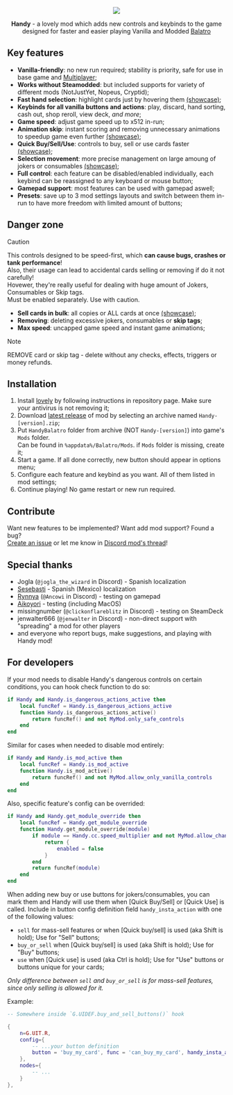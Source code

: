 <p align="center">
    <img src="https://github.com/user-attachments/assets/128aa4d1-55c5-401c-b144-52f640f512ff">
</p>

<p align="center">
    <b>Handy</b> - a lovely mod which adds new controls and keybinds to the game<br/>designed for faster and easier playing Vanilla and Modded <a href="https://store.steampowered.com/app/2379780/Balatro/" target="_blank">Balatro</a>
</p>

## Key features

-   **Vanilla-friendly**: no new run required; stability is priority, safe for use in base game and [Multiplayer](https://github.com/Balatro-Multiplayer/BalatroMultiplayer);
-   **Works without Steamodded**: but included supports for variety of different mods (NotJustYet, Nopeus, Cryptid);
-   **Fast hand selection**: highlight cards just by hovering them [(showcase)](https://www.youtube.com/watch?v=wPoW-uVKMt0);
-   **Keybinds for all vanilla buttons and actions**: play, discard, hand sorting, cash out, shop reroll, view deck, *and more*;
-   **Game speed**: adjust game speed up to x512 in-run;
-   **Animation skip**: instant scoring and removing unnecessary animations to speedup game even further [(showcase)](https://www.youtube.com/watch?v=CRxGXIhjW3s);
-   **Quick Buy/Sell/Use**: controls to buy, sell or use cards faster [(showcase)](https://www.youtube.com/watch?v=s1YnNI0W27k);
-   **Selection movement**: more precise management on large amoung of jokers or consumables [(showcase)](https://www.youtube.com/watch?v=E0wz5qP22CA);
-   **Full control**: each feature can be disabled/enabled individually, each keybind can be reassigned to any keyboard or mouse button;
-   **Gamepad support**: most features can be used with gamepad aswell;
-   **Presets**: save up to 3 mod settings layouts and switch between them in-run to have more freedom with limited amount of buttons;

## Danger zone

> [!CAUTION]
> This controls designed to be speed-first, which **can cause bugs, crashes or tank performance**!<br/>
> Also, their usage can lead to accidental cards selling or removing if do it not carefully!<br/>
> Hovewer, they're really useful for dealing with huge amount of Jokers, Consumables or Skip tags.<br/>
> Must be enabled separately. Use with caution.

-   **Sell cards in bulk**: all copies or ALL cards at once [(showcase)](https://www.youtube.com/watch?v=mE1R6xTKcaE);
-   **Removing**: deleting excessive jokers, consumables or __skip tags__;
-   **Max speed**: uncapped game speed and instant game animations;

> [!NOTE]
> REMOVE card or skip tag - delete without any checks, effects, triggers or money refunds.

## Installation

1. Install [lovely](https://github.com/ethangreen-dev/lovely-injector) by following instructions in repository page. Make sure your antivirus is not removing it;
2. Download [latest release](https://github.com/SleepyG11/HandyBalatro/releases/latest) of mod by selecting an archive named `Handy-[version].zip`; 
3. Put `HandyBalatro` folder from archive (NOT `Handy-[version]`) into game's `Mods` folder.<br/> 
   Can be found in `%appdata%/Balatro/Mods`. if `Mods` folder is missing, create it;
4. Start a game. If all done correctly, new button should appear in options menu;
5. Configure each feature and keybind as you want. All of them listed in mod settings;
6. Continue playing! No game restart or new run required.

## Contribute

Want new features to be implemented? Want add mod support? Found a bug?<br/>
[Create an issue](https://github.com/SleepyG11/HandyBalatro/issues/) or let me know in [Discord mod's thread](https://discord.com/channels/1116389027176787968/1270746376312979456)!

## Special thanks

- Jogla (`@jogla_the_wizard` in Discord) - Spanish localization
- [Sesebasti](https://github.com/sesebasti) - Spanish (Mexico) localization
- [Rynnya](https://github.com/Rynnya) (`@Ancowi` in Discord) - testing on gamepad
- [Aikoyori](https://github.com/Aikoyori) - testing (including MacOS)
- missingnumber (`@clickonflareblitz` in Discord) - testing on SteamDeck
- jenwalter666 (`@jenwalter` in Discord) - non-direct support with "spreading" a mod for other players
- and everyone who report bugs, make suggestions, and playing with Handy mod!

## For developers

If your mod needs to disable Handy's dangerous controls on certain conditions, you can hook check function to do so:

```lua
if Handy and Handy.is_dangerous_actions_active then
    local funcRef = Handy.is_dangerous_actions_active
    function Handy.is_dangerous_actions_active()
        return funcRef() and not MyMod.only_safe_controls
    end
end
```

Similar for cases when needed to disable mod entirely:

```lua
if Handy and Handy.is_mod_active then
    local funcRef = Handy.is_mod_active
    function Handy.is_mod_active()
        return funcRef() and not MyMod.allow_only_vanilla_controls
    end
end
```

Also, specific feature's config can be overrided:

```lua
if Handy and Handy.get_module_override then
    local funcRef = Handy.get_module_override
    function Handy.get_module_override(module)
        if module == Handy.cc.speed_multiplier and not MyMod.allow_change_game_speed then
            return {
                enabled = false
            }
        end
        return funcRef(module)
    end
end
```

When adding new buy or use buttons for jokers/consumables, you can mark them and Handy will use them when [Quick Buy/Sell] or [Quick Use] is called.
Include in button config definition field `handy_insta_action` with one of the following values:
- `sell` for mass-sell features or when [Quick buy/sell] is used (aka Shift is hold); Use for "Sell" buttons;
- `buy_or_sell` when [Quick buy/sell] is used (aka Shift is hold); Use for "Buy" buttons;
- `use` when [Quick use] is used (aka Ctrl is hold); Use for "Use" buttons or buttons unique for your cards;

*Only difference between `sell` and `buy_or_sell` is for mass-sell features, since only selling is allowed for it.*

Example:
```lua
-- Somewhere inside `G.UIDEF.buy_and_sell_buttons()` hook

{
    n=G.UIT.R,
    config={
        -- ...your button definition
        button = 'buy_my_card', func = 'can_buy_my_card', handy_insta_action = 'buy_or_sell'
    },
    nodes={
        -- ...
    }
},
```
